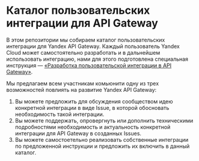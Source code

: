 # Каталог пользовательских интеграции для API Gateway

В этом репозитории мы собираем каталог пользовательских интеграции для Yandex API Gateway. Каждый пользователь Yandex Cloud может самостоятельно разработать и в дальнейшем использовать интеграцию, нами для этого подготовлена специальная инструкция — [«Разработка пользовательской интеграции в API Gateway»](https://cloud.yandex.ru/docs/api-gateway/tutorials/api-gw-integration).

Мы предлагаем всем участникам комьюнити одну из трех возможностей повлиять на развитие Yandex API Gateway:
1. Вы можете предложить для обсуждения сообществом идею конкретной интеграции в виде Issue, в которой обосновать необходимость такой интеграции.
2. Вы можете поддержать, опровергнуть или дополнить техническими подробностями необходимость и актуальность конкретной интеграции для API Gateway в созданных Issues.
3. Вы можете самостоетельно реализовать собственные интеграции по предложенной инструкции и предложить их включить в данный каталог.
